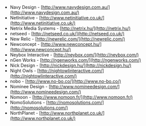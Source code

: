  * Navy Design - [http://www.navydesign.com.au/](http://www.navydesign.com.au/)
 * NetInitiative - [http://www.netinitiative.co.uk/](http://www.netinitiative.co.uk/)
 * Netrix Media Systems - [http://netrix.hu/](http://netrix.hu/)
 * netseed - [http://netseed.co.uk/](http://netseed.co.uk/)
 * New Relic - [http://newrelic.com/](http://newrelic.com/)
 * Newconcept - [http://www.newconcept.hu/](http://www.newconcept.hu/)
 * Neybox Interactive - [http://neybox.com/](http://neybox.com/)
 * nGen Works - [http://ngenworks.com/](http://ngenworks.com/)
 * Nick Design - [http://nickdesign.hu/](http://nickdesign.hu/)
 * Night Owls - [http://nightowlinteractive.com/](http://nightowlinteractive.com/)
 * nobo - [http://www.no-bo.co/](http://www.no-bo.co/)
 * Nominee Design - [http://www.nomineedesign.com/](http://www.nomineedesign.com/)
 * Nomoon - [http://www.nomoon.fr/](http://www.nomoon.fr/)
 * NomoSolutions - [http://nomosolutions.com/](http://nomosolutions.com/)
 * NorthPlanet - [http://www.northplanet.co.uk/](http://www.northplanet.co.uk/)